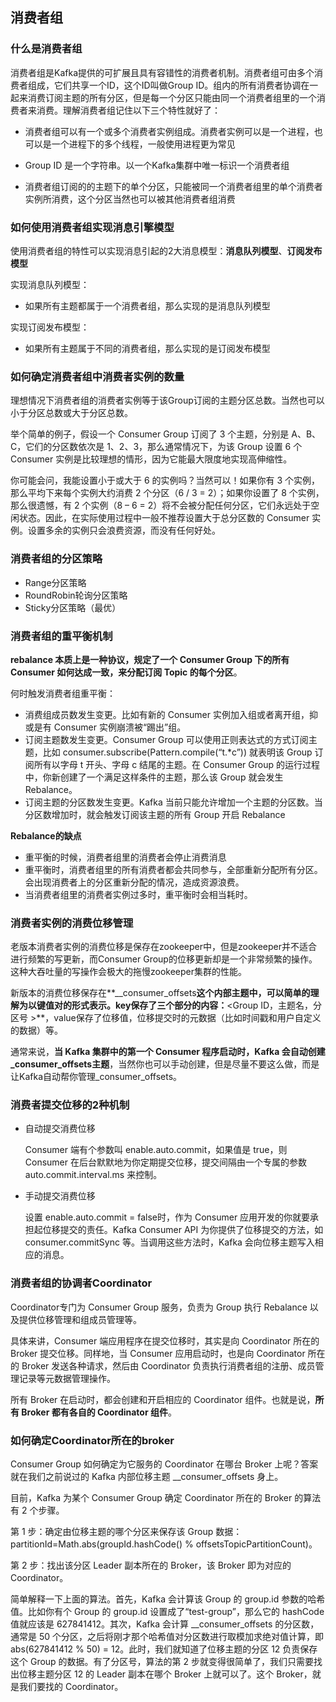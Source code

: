 ## 消费者组

### 什么是消费者组

消费者组是Kafka提供的可扩展且具有容错性的消费者机制。消费者组可由多个消费者组成，它们共享一个ID，这个ID叫做Group ID。组内的所有消费者协调在一起来消费订阅主题的所有分区，但是每一个分区只能由同一个消费者组里的一个消费者来消费。理解消费者组记住以下三个特性就好了：

- 消费者组可以有一个或多个消费者实例组成。消费者实例可以是一个进程，也可以是一个进程下的多个线程，一般使用进程更为常见
- Group ID 是一个字符串。以一个Kafka集群中唯一标识一个消费者组

- 消费者组订阅的的主题下的单个分区，只能被同一个消费者组里的单个消费者实例所消费，这个分区当然也可以被其他消费者组消费

### 如何使用消费者组实现消息引擎模型

使用消费者组的特性可以实现消息引起的2大消息模型：**消息队列模型**、**订阅发布模型**

实现消息队列模型：

- 如果所有主题都属于一个消费者组，那么实现的是消息队列模型

实现订阅发布模型：

- 如果所有主题属于不同的消费者组，那么实现的是订阅发布模型

### 如何确定消费者组中消费者实例的数量

理想情况下消费者组的消费者实例等于该Group订阅的主题分区总数。当然也可以小于分区总数或大于分区总数。

举个简单的例子，假设一个 Consumer Group 订阅了 3 个主题，分别是 A、B、C，它们的分区数依次是 1、2、3，那么通常情况下，为该 Group 设置 6 个 Consumer 实例是比较理想的情形，因为它能最大限度地实现高伸缩性。

你可能会问，我能设置小于或大于 6 的实例吗？当然可以！如果你有 3 个实例，那么平均下来每个实例大约消费 2 个分区（6 / 3 = 2）；如果你设置了 8 个实例，那么很遗憾，有 2 个实例（8 – 6 = 2）将不会被分配任何分区，它们永远处于空闲状态。因此，在实际使用过程中一般不推荐设置大于总分区数的 Consumer 实例。设置多余的实例只会浪费资源，而没有任何好处。

### 消费者组的分区策略

- Range分区策略
- RoundRobin轮询分区策略
- Sticky分区策略（最优）

### 消费者组的重平衡机制

**rebalance 本质上是一种协议，规定了一个 Consumer Group 下的所有 Consumer 如何达成一致，来分配订阅 Topic 的每个分区**。

何时触发消费者组重平衡：

- 消费组成员数发生变更。比如有新的 Consumer 实例加入组或者离开组，抑或是有 Consumer 实例崩溃被“踢出”组。
- 订阅主题数发生变更。Consumer Group 可以使用正则表达式的方式订阅主题，比如 consumer.subscribe(Pattern.compile(“t.*c”)) 就表明该 Group 订阅所有以字母 t 开头、字母 c 结尾的主题。在 Consumer Group 的运行过程中，你新创建了一个满足这样条件的主题，那么该 Group 就会发生 Rebalance。
- 订阅主题的分区数发生变更。Kafka 当前只能允许增加一个主题的分区数。当分区数增加时，就会触发订阅该主题的所有 Group 开启 Rebalance

**Rebalance的缺点**

- 重平衡的时候，消费者组里的消费者会停止消费消息
- 重平衡时，消费者组里的所有消费者都会共同参与，全部重新分配所有分区。会出现消费者上的分区重新分配的情况，造成资源浪费。
- 当消费者组里的消费者实例过多时，重平衡时会相当耗时。

### 消费者实例的消费位移管理

老版本消费者实例的消费位移是保存在zookeeper中，但是zookeeper并不适合进行频繁的写更新，而Consumer Group的位移更新却是一个非常频繁的操作。这种大吞吐量的写操作会极大的拖慢zookeeper集群的性能。

新版本的消费位移保存在**__consumer_offsets**这个内部主题中，可以简单的理解为以键值对的形式表示。key保存了三个部分的内容：**<Group ID，主题名，分区号 >**，value保存了位移值，位移提交时的元数据（比如时间戳和用户自定义的数据）等。

通常来说，**当 Kafka 集群中的第一个 Consumer 程序启动时，Kafka 会自动创建_consumer_offsets主题**，当然你也可以手动创建，但是尽量不要这么做，而是让Kafka自动帮你管理_consumer_offsets。

### 消费者提交位移的2种机制

- 自动提交消费位移

  Consumer 端有个参数叫 enable.auto.commit，如果值是 true，则 Consumer 在后台默默地为你定期提交位移，提交间隔由一个专属的参数 auto.commit.interval.ms 来控制。

- 手动提交消费位移

  设置 enable.auto.commit = false时，作为 Consumer 应用开发的你就要承担起位移提交的责任。Kafka Consumer API 为你提供了位移提交的方法，如 consumer.commitSync 等。当调用这些方法时，Kafka 会向位移主题写入相应的消息。

### 消费者组的协调者Coordinator

Coordinator专门为 Consumer Group 服务，负责为 Group 执行 Rebalance 以及提供位移管理和组成员管理等。

具体来讲，Consumer 端应用程序在提交位移时，其实是向 Coordinator 所在的 Broker 提交位移。同样地，当 Consumer 应用启动时，也是向 Coordinator 所在的 Broker 发送各种请求，然后由 Coordinator 负责执行消费者组的注册、成员管理记录等元数据管理操作。

所有 Broker 在启动时，都会创建和开启相应的 Coordinator 组件。也就是说，**所有 Broker 都有各自的 Coordinator 组件**。

### 如何确定Coordinator所在的broker

Consumer Group 如何确定为它服务的 Coordinator 在哪台 Broker 上呢？答案就在我们之前说过的 Kafka 内部位移主题 __consumer_offsets 身上。

目前，Kafka 为某个 Consumer Group 确定 Coordinator 所在的 Broker 的算法有 2 个步骤。

第 1 步：确定由位移主题的哪个分区来保存该 Group 数据：partitionId=Math.abs(groupId.hashCode() % offsetsTopicPartitionCount)。

第 2 步：找出该分区 Leader 副本所在的 Broker，该 Broker 即为对应的 Coordinator。

简单解释一下上面的算法。首先，Kafka 会计算该 Group 的 group.id 参数的哈希值。比如你有个 Group 的 group.id 设置成了“test-group”，那么它的 hashCode 值就应该是 627841412。其次，Kafka 会计算 __consumer_offsets 的分区数，通常是 50 个分区，之后将刚才那个哈希值对分区数进行取模加求绝对值计算，即 abs(627841412 % 50) = 12。此时，我们就知道了位移主题的分区 12 负责保存这个 Group 的数据。有了分区号，算法的第 2 步就变得很简单了，我们只需要找出位移主题分区 12 的 Leader 副本在哪个 Broker 上就可以了。这个 Broker，就是我们要找的 Coordinator。
